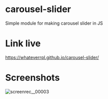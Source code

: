 # carousel-slider
Simple module for making carousel slider in JS

# Link live
https://whateverrpl.github.io/carousel-slider/

# Screenshots
![screenrec__00003](https://github.com/user-attachments/assets/53e6a759-a403-4521-8ea2-ded1150d18cb)
